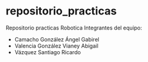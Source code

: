 # repositorio_practicas
Repositorio practicas Robotica
Integrantes del equipo:
- Camacho González Ángel Gabirel
- Valencia González Vianey Abigail
- Vázquez Santiago Ricardo 